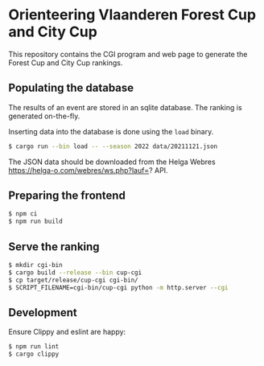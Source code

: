 # Orienteering Vlaanderen Forest Cup and City Cup

This repository contains the CGI program and web page to generate the Forest Cup and City Cup rankings.

## Populating the database

The results of an event are stored in an sqlite database.
The ranking is generated on-the-fly.

Inserting data into the database is done using the `load` binary.

```bash
$ cargo run --bin load -- --season 2022 data/20211121.json
```

The JSON data should be downloaded from the Helga Webres https://helga-o.com/webres/ws.php?lauf=? API.

## Preparing the frontend

```bash
$ npm ci
$ npm run build
```

## Serve the ranking

```bash
$ mkdir cgi-bin
$ cargo build --release --bin cup-cgi
$ cp target/release/cup-cgi cgi-bin/
$ SCRIPT_FILENAME=cgi-bin/cup-cgi python -m http.server --cgi
```

## Development

Ensure Clippy and eslint are happy:

```bash
$ npm run lint
$ cargo clippy
```
